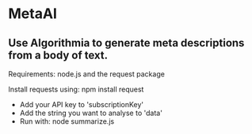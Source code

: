 # MetaAI

## Use Algorithmia to generate meta descriptions from a body of text.

Requirements: node.js and the request package

Install requests using: npm install request

- Add your API key to 'subscriptionKey' 
- Add the string you want to analyse to 'data'
- Run with: node summarize.js